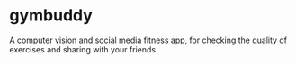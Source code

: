 # gymbuddy
A computer vision and social media fitness app, for checking the quality of exercises and sharing with your friends.
